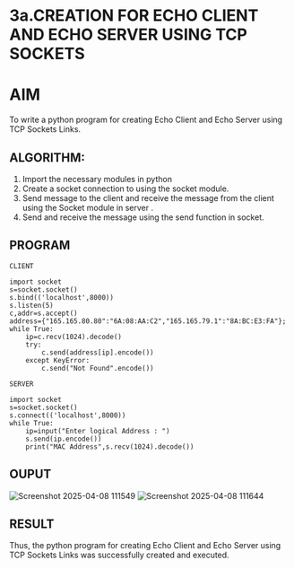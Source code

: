 # 3a.CREATION FOR ECHO CLIENT AND ECHO SERVER USING TCP SOCKETS
# AIM
To write a python program for creating Echo Client and Echo Server using TCP
Sockets Links.
## ALGORITHM:
1. Import the necessary modules in python
2. Create a socket connection to using the socket module.
3. Send message to the client and receive the message from the client using the Socket module in
 server .
4. Send and receive the message using the send function in socket.
## PROGRAM
```
CLIENT

import socket
s=socket.socket()
s.bind(('localhost',8000))
s.listen(5)
c,addr=s.accept()
address={"165.165.80.80":"6A:08:AA:C2","165.165.79.1":"8A:BC:E3:FA"};
while True:
    ip=c.recv(1024).decode()
    try:
        c.send(address[ip].encode())
    except KeyError:
        c.send("Not Found".encode()) 

```
```
SERVER

import socket
s=socket.socket()
s.connect(('localhost',8000))
while True:
    ip=input("Enter logical Address : ")
    s.send(ip.encode())
    print("MAC Address",s.recv(1024).decode())

```
## OUPUT
![Screenshot 2025-04-08 111549](https://github.com/user-attachments/assets/61a734ea-e8e7-4f59-aff0-ddd43b09359b)
![Screenshot 2025-04-08 111644](https://github.com/user-attachments/assets/a488fc52-822f-49b8-ba0b-1f939e1f17c4)

## RESULT
Thus, the python program for creating Echo Client and Echo Server using TCP Sockets Links 
was successfully created and executed.
